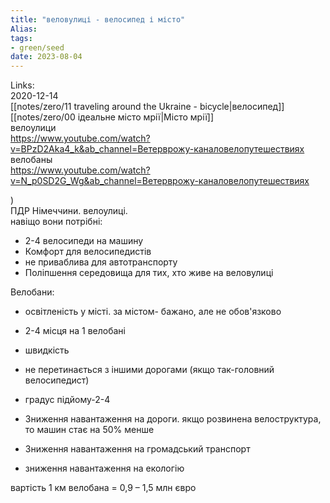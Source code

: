 ```yaml
---
title: "веловулиці - велосипед і місто"
Alias: 
tags:
- green/seed
date: 2023-08-04
---
```

Links:  
2020-12-14  
[[notes/zero/11 traveling around the Ukraine - bicycle|велосипед]]  
[[notes/zero/00 ідеальне місто мрії|Місто мрії]]  
велоулици  
https://www.youtube.com/watch?v=BPzD2Aka4_k&ab_channel=Ветерврожу-каналовелопутешествиях  
велобаны  
https://www.youtube.com/watch?v=N_p0SD2G_Wg&ab_channel=Ветерврожу-каналовелопутешествиях

)  
ПДР Німеччини. велоулиці.  
навіщо вони потрібні:
- 2-4 велосипеди на машину
- Комфорт для велосипедистів
- не приваблива для автотранспорту
- Поліпшення середовища для тих, хто живе на веловулиці

Велобани:
- освітленість у місті. за містом- бажано, але не обов'язково
- 2-4 місця на 1 велобані
- швидкість
- не перетинається з іншими дорогами (якщо так-головний велосипедист)
- градус підйому-2-4

- Зниження навантаження на дороги. якщо розвинена велоструктура, то машин стає на 50% менше
- Зниження навантаження на громадський транспорт
- зниження навантаження на екологію

вартість 1 км велобана = 0,9 – 1,5 млн євро 


